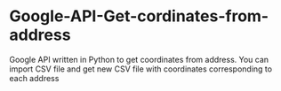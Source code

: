 # Google-API-Get-cordinates-from-address
Google API written in Python to get coordinates from address. You can import CSV file and get new CSV file with coordinates corresponding to each address  
